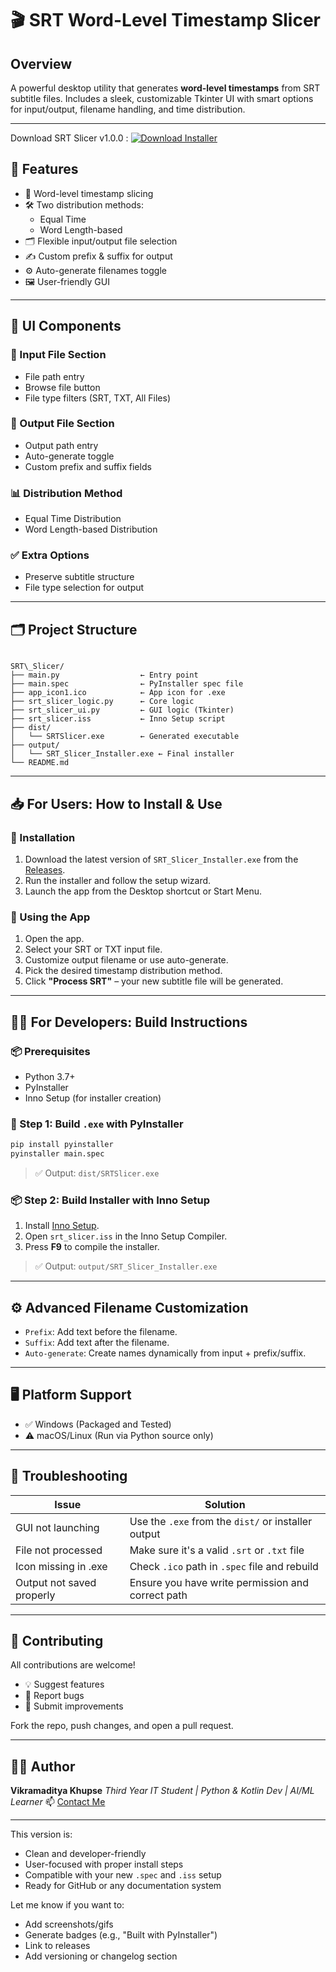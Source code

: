 

# 🎬 SRT Word-Level Timestamp Slicer

## Overview
A powerful desktop utility that generates **word-level timestamps** from SRT subtitle files. Includes a sleek, customizable Tkinter UI with smart options for input/output, filename handling, and time distribution.

---
Download SRT Slicer v1.0.0 : 
[![Download Installer](https://img.shields.io/badge/Download-Installer-blue)](https://github.com/Phantom-VK/SRTSlicer/releases/tag/v1.0.0)


## 🚀 Features

- 🧠 Word-level timestamp slicing
- 🛠️ Two distribution methods:
  - Equal Time
  - Word Length-based
- 🗂️ Flexible input/output file selection
- ✍️ Custom prefix & suffix for output
- ⚙️ Auto-generate filenames toggle
- 🖼️ User-friendly GUI

---


## 🧩 UI Components

### 📂 Input File Section
- File path entry
- Browse file button
- File type filters (SRT, TXT, All Files)

### 💾 Output File Section
- Output path entry
- Auto-generate toggle
- Custom prefix and suffix fields

### 📊 Distribution Method
- Equal Time Distribution
- Word Length-based Distribution

### ✅ Extra Options
- Preserve subtitle structure
- File type selection for output

---

## 🗂️ Project Structure

```

SRT\_Slicer/
├── main.py                  ← Entry point
├── main.spec                ← PyInstaller spec file
├── app_icon1.ico            ← App icon for .exe
├── srt_slicer_logic.py      ← Core logic
├── srt_slicer_ui.py         ← GUI logic (Tkinter)
├── srt_slicer.iss           ← Inno Setup script
├── dist/
│   └── SRTSlicer.exe        ← Generated executable
├── output/
│   └── SRT_Slicer_Installer.exe ← Final installer
└── README.md

````

---

## 📥 For Users: How to Install & Use

### 🔧 Installation

1. Download the latest version of `SRT_Slicer_Installer.exe` from the [Releases](#).
2. Run the installer and follow the setup wizard.
3. Launch the app from the Desktop shortcut or Start Menu.

### 🧪 Using the App

1. Open the app.
2. Select your SRT or TXT input file.
3. Customize output filename or use auto-generate.
4. Pick the desired timestamp distribution method.
5. Click **"Process SRT"** – your new subtitle file will be generated.

---

## 🧑‍💻 For Developers: Build Instructions

### 📦 Prerequisites

- Python 3.7+
- PyInstaller
- Inno Setup (for installer creation)

### 🐍 Step 1: Build `.exe` with PyInstaller

```bash
pip install pyinstaller
pyinstaller main.spec
````

> ✅ Output: `dist/SRTSlicer.exe`

### 📦 Step 2: Build Installer with Inno Setup

1. Install [Inno Setup](https://jrsoftware.org/isinfo.php).
2. Open `srt_slicer.iss` in the Inno Setup Compiler.
3. Press **F9** to compile the installer.

> ✅ Output: `output/SRT_Slicer_Installer.exe`

---

## ⚙️ Advanced Filename Customization

* `Prefix`: Add text before the filename.
* `Suffix`: Add text after the filename.
* `Auto-generate`: Create names dynamically from input + prefix/suffix.

---

## 🖥️ Platform Support

* ✅ Windows (Packaged and Tested)
* ⚠️ macOS/Linux (Run via Python source only)

---

## 🧯 Troubleshooting

| Issue                     | Solution                                            |
| ------------------------- | --------------------------------------------------- |
| GUI not launching         | Use the `.exe` from the `dist/` or installer output |
| File not processed        | Make sure it's a valid `.srt` or `.txt` file        |
| Icon missing in .exe      | Check `.ico` path in `.spec` file and rebuild       |
| Output not saved properly | Ensure you have write permission and correct path   |

---

## 🤝 Contributing

All contributions are welcome!

* 💡 Suggest features
* 🐞 Report bugs
* 🔧 Submit improvements

Fork the repo, push changes, and open a pull request.

---

## 👨‍💻 Author

**Vikramaditya Khupse**
*Third Year IT Student | Python & Kotlin Dev | AI/ML Learner*
📫 [Contact Me](mailto:vikramadityakhupse.com)

---



This version is:

- Clean and developer-friendly
- User-focused with proper install steps
- Compatible with your new `.spec` and `.iss` setup
- Ready for GitHub or any documentation system

Let me know if you want to:

- Add screenshots/gifs
- Generate badges (e.g., "Built with PyInstaller")
- Link to releases
- Add versioning or changelog section
